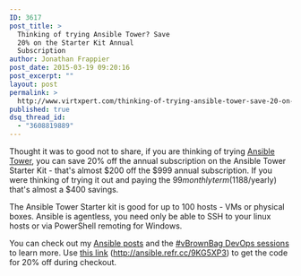 ```yaml
---
ID: 3617
post_title: >
  Thinking of trying Ansible Tower? Save
  20% on the Starter Kit Annual
  Subscription
author: Jonathan Frappier
post_date: 2015-03-19 09:20:16
post_excerpt: ""
layout: post
permalink: >
  http://www.virtxpert.com/thinking-of-trying-ansible-tower-save-20-on-the-starter-kit-annual-subscription/
published: true
dsq_thread_id:
  - "3608819889"
---
```

Thought it was to good not to share, if you are thinking of trying <a href="http://ansible.refr.cc/9KG5XP3" target="_blank">Ansible Tower</a>, you can save 20% off the annual subscription on the Ansible Tower Starter Kit - that's almost $200 off the $999 annual subscription. If you were thinking of trying it out and paying the $99 monthly term ($1188/yearly) that's almost a $400 savings.

The Ansible Tower Starter kit is good for up to 100 hosts - VMs or physical boxes. Ansible is agentless, you need only be able to SSH to your linux hosts or via PowerShell remoting for Windows.

You can check out my <a href="http://www.virtxpert.com/tag/ansible/">Ansible posts</a> and the <a href="http://professionalvmware.com/vbrownbag-devops-series/" target="_blank">#vBrownBag DevOps sessions</a> to learn more. Use <a href="http://ansible.refr.cc/9KG5XP3" target="_blank">this link</a> (http://ansible.refr.cc/9KG5XP3) to get the code for 20% off during checkout.